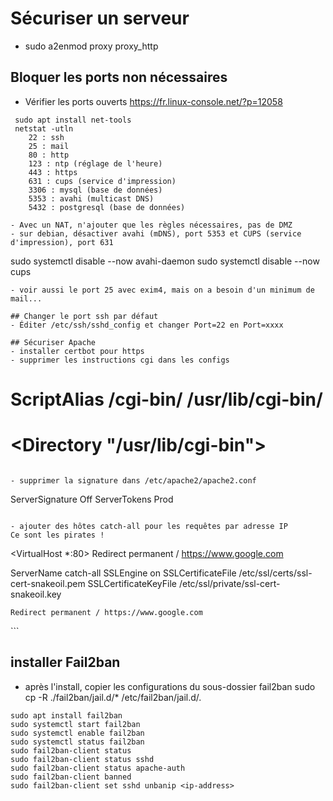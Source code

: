 # Sécuriser un serveur
- sudo a2enmod proxy proxy_http

## Bloquer les ports non nécessaires
- Vérifier les ports ouverts https://fr.linux-console.net/?p=12058
```
 sudo apt install net-tools
 netstat -utln
    22 : ssh
    25 : mail
    80 : http
    123 : ntp (réglage de l'heure)
    443 : https
    631 : cups (service d'impression)
    3306 : mysql (base de données)
    5353 : avahi (multicast DNS)
    5432 : postgresql (base de données)

- Avec un NAT, n'ajouter que les règles nécessaires, pas de DMZ
- sur debian, désactiver avahi (mDNS), port 5353 et CUPS (service d'impression), port 631
```
 sudo systemctl disable --now avahi-daemon
 sudo systemctl disable --now cups 
 ```
 - voir aussi le port 25 avec exim4, mais on a besoin d'un minimum de mail...

## Changer le port ssh par défaut
- Éditer /etc/ssh/sshd_config et changer Port=22 en Port=xxxx

## Sécuriser Apache
- installer certbot pour https
- supprimer les instructions cgi dans les configs
```
# ScriptAlias /cgi-bin/ /usr/lib/cgi-bin/
#  <Directory "/usr/lib/cgi-bin">
```

- supprimer la signature dans /etc/apache2/apache2.conf 
```
ServerSignature Off
ServerTokens Prod
```

- ajouter des hôtes catch-all pour les requêtes par adresse IP
Ce sont les pirates !
```
<VirtualHost *:80>
	Redirect permanent / https://www.google.com 
</VirtualHost>

<IfModule mod_ssl.c>
<VirtualHost *:443>
	ServerName catch-all
	SSLEngine on
	SSLCertificateFile      /etc/ssl/certs/ssl-cert-snakeoil.pem
	SSLCertificateKeyFile   /etc/ssl/private/ssl-cert-snakeoil.key

	Redirect permanent / https://www.google.com
</VirtualHost>
```

## installer Fail2ban
- après l'install, copier les configurations du sous-dossier fail2ban
sudo cp -R ./fail2ban/jail.d/* /etc/fail2ban/jail.d/. 
```
sudo apt install fail2ban
sudo systemctl start fail2ban
sudo systemctl enable fail2ban
sudo systemctl status fail2ban
sudo fail2ban-client status
sudo fail2ban-client status sshd
sudo fail2ban-client status apache-auth
sudo fail2ban-client banned
sudo fail2ban-client set sshd unbanip <ip-address>
```
